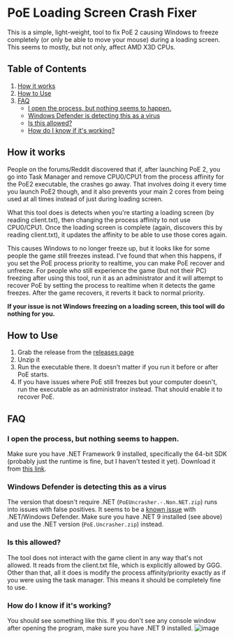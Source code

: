 # PoE Loading Screen Crash Fixer

This is a simple, light-weight, tool to fix PoE 2 causing Windows to freeze completely (or only be able to move your mouse) during a loading screen. This seems to mostly, but not only, affect AMD X3D CPUs.

## Table of Contents

1. [How it works](#how-it-works)
2. [How to Use](#how-to-use)
3. [FAQ](#faq)
   - [I open the process, but nothing seems to happen.](#i-open-the-process-but-nothing-seems-to-happen)
   - [Windows Defender is detecting this as a virus](#windows-defender-is-detecting-this-as-a-virus)
   - [Is this allowed?](#is-this-allowed)
   - [How do I know if it's working?](#how-do-i-know-if-its-working)

## How it works

People on the forums/Reddit discovered that if, after launching PoE 2, you go into Task Manager and remove CPU0/CPU1 from the process affinity for the PoE2 executable, the crashes go away.
That involves doing it every time you launch PoE2 though, and it also prevents your main 2 cores from being used at all times instead of just during loading screen.

What this tool does is detects when you're starting a loading screen (by reading client.txt), then changing the process affinity to not use CPU0/CPU1. Once the loading screen is complete
(again, discovers this by reading client.txt), it updates the affinity to be able to use those cores again.

This causes Windows to no longer freeze up, but it looks like for some people the game still freezes instead. I've found that when this happens, if you set the PoE process priority to realtime,
you can make PoE recover and unfreeze. For people who still experience the game (but not their PC) freezing after using this tool, run it as an administrator and it will attempt to recover
PoE by setting the process to realtime when it detects the game freezes. After the game recovers, it reverts it back to normal priority.

**If your issue is not Windows freezing on a loading screen, this tool will do nothing for you.**

## How to Use

1. Grab the release from the [releases page](https://github.com/Kapps/PoEUncrasher/releases/)
2. Unzip it
3. Run the executable there. It doesn't matter if you run it before or after PoE starts.
4. If you have issues where PoE still freezes but your computer doesn't, run the executable as an administrator instead. That should enable it to recover PoE.

## FAQ

### I open the process, but nothing seems to happen.
Make sure you have .NET Framework 9 installed, specifically the 64-bit SDK (probably just the runtime is fine, but I haven't tested it yet). Download it from [this link](https://dotnet.microsoft.com/en-us/download/dotnet/thank-you/sdk-9.0.101-windows-x64-binaries).

### Windows Defender is detecting this as a virus
The version that doesn't require .NET (`PoEUncrasher.-.Non.NET.zip`) runs into issues with false positives. It seems to be a [known issue](https://github.com/dotnet/runtime/issues/33745) with .NET/Windows Defender. Make sure you have .NET 9 installed (see above) and use the .NET version (`PoE.Uncrasher.zip`) instead.

### Is this allowed?
The tool does not interact with the game client in any way that's not allowed. It reads from the client.txt file, which is explicitly allowed by GGG. Other than that, all it does is modify the process affinity/priority exactly as if you were using the task manager. This means it should be completely fine to use.

### How do I know if it's working?
You should see something like this. If you don't see any console window after opening the program, make sure you have .NET 9 installed.
![image](https://github.com/user-attachments/assets/03e95e15-bbb1-4ebd-8c2f-345c37ab4643)
